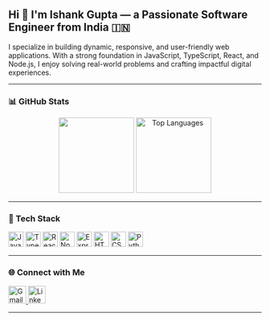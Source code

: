 <h2 align="left">Hi 👋 I'm Ishank Gupta — a Passionate Software Engineer from India 🇮🇳</h2>

<p align="left">
  I specialize in building dynamic, responsive, and user-friendly web applications. With a strong foundation in JavaScript, TypeScript, React, and Node.js, I enjoy solving real-world problems and crafting impactful digital experiences.
</p>

---

### 📊 GitHub Stats
<div align="center">
  <img src="https://github-readme-stats.vercel.app/api?username=ishankgupta95&show_icons=true&count_private=true&theme=dracula&hide_border=true" height="150"/>
  <img src="https://github-readme-stats.vercel.app/api/top-langs?username=ishankgupta95&layout=compact&langs_count=6&theme=dracula&hide_border=true" height="150" alt="Top Languages" />
</div>

---

### 🚀 Tech Stack
<div align="left">
  <img src="https://cdn.jsdelivr.net/gh/devicons/devicon/icons/javascript/javascript-original.svg" height="30" alt="JavaScript" />
  <img src="https://cdn.jsdelivr.net/gh/devicons/devicon/icons/typescript/typescript-original.svg" height="30" alt="TypeScript" />
  <img src="https://cdn.jsdelivr.net/gh/devicons/devicon/icons/react/react-original.svg" height="30" alt="React" />
  <img src="https://cdn.jsdelivr.net/gh/devicons/devicon/icons/nodejs/nodejs-original.svg" height="30" alt="Node.js" />
  <img src="https://skillicons.dev/icons?i=express" height="30" alt="Express.js" />
  <img src="https://cdn.jsdelivr.net/gh/devicons/devicon/icons/html5/html5-original.svg" height="30" alt="HTML5" />
  <img src="https://cdn.jsdelivr.net/gh/devicons/devicon/icons/css3/css3-original.svg" height="30" alt="CSS3" />
  <img src="https://cdn.jsdelivr.net/gh/devicons/devicon/icons/python/python-original.svg" height="30" alt="Python" />
</div>

---

### 🌐 Connect with Me
<div align="left">
  <a href="mailto:ishank1995@gmail.com">
    <img src="https://img.shields.io/static/v1?message=Gmail&logo=gmail&label=&color=D14836&logoColor=white&style=for-the-badge" height="35" alt="Gmail" />
  </a>
  <a href="https://www.linkedin.com/in/ishankg/" target="_blank">
    <img src="https://img.shields.io/static/v1?message=LinkedIn&logo=linkedin&label=&color=0077B5&logoColor=white&style=for-the-badge" height="35" alt="LinkedIn" />
  </a>
</div>

---
